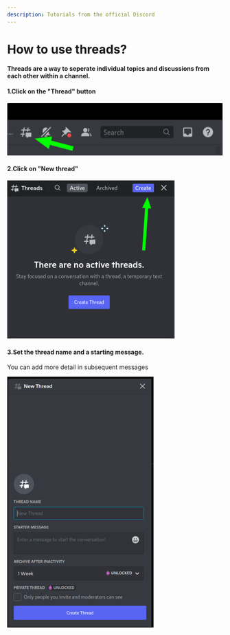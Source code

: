 ```yaml
---
description: Tutorials from the official Discord
---
```


# How to use threads?

**Threads are a way to seperate individual topics and discussions from each other within a channel.**

#### 1.Click on the "Thread" button&#x20;

![](<../../.gitbook/assets/image (16).png>)

#### 2.Click on "New thread"

![](<../../.gitbook/assets/image (14).png>)

#### 3.Set the thread name and a starting message.&#x20;

You can add more detail in subsequent messages

![](<../../.gitbook/assets/image (17).png>)
